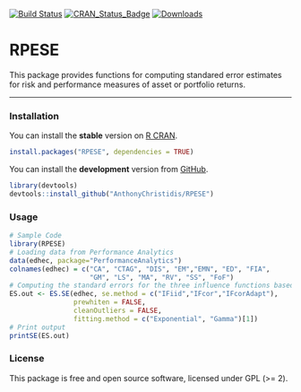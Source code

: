 
[![Build Status](https://travis-ci.org/AnthonyChristidis/RPESE.svg?branch=master)](https://travis-ci.com/AnthonyChristidis/RPESE) [![CRAN\_Status\_Badge](http://www.r-pkg.org/badges/version/RPESE)](https://cran.r-project.org/package=RPESE) [![Downloads](http://cranlogs.r-pkg.org/badges/RPESE)](https://cran.r-project.org/package=RPESE)

RPESE
=====

This package provides functions for computing standared error estimates for risk and performance measures of asset or portfolio returns.

------------------------------------------------------------------------

### Installation

You can install the **stable** version on [R CRAN](https://cran.r-project.org/package=RPESE).

``` r
install.packages("RPESE", dependencies = TRUE)
```

You can install the **development** version from [GitHub](https://github.com/AnthonyChristidis/RPESE).

``` r
library(devtools)
devtools::install_github("AnthonyChristidis/RPESE")
```

### Usage

``` r
# Sample Code
library(RPESE)
# Loading data from Performance Analytics
data(edhec, package="PerformanceAnalytics")
colnames(edhec) = c("CA", "CTAG", "DIS", "EM","EMN", "ED", "FIA",
                    "GM", "LS", "MA", "RV", "SS", "FoF")
# Computing the standard errors for the three influence functions based approaches
ES.out <- ES.SE(edhec, se.method = c("IFiid","IFcor","IFcorAdapt"),
                prewhiten = FALSE, 
                cleanOutliers = FALSE, 
                fitting.method = c("Exponential", "Gamma")[1])
# Print output
printSE(ES.out)
```

### License

This package is free and open source software, licensed under GPL (&gt;= 2).

